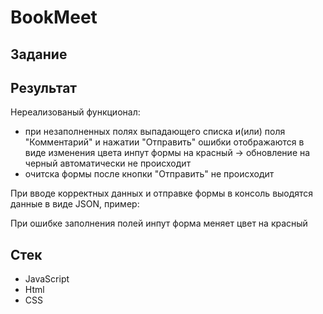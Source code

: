 # BookMeet

## Задание

## Результат

Нереализованый функционал:
- при незаполненных полях выпадающего списка и(или) поля "Комментарий" и нажатии "Отправить" ошибки отображаются в виде изменения цвета инпут формы на красный -> обновление на черный автоматически не происходит
- очитска формы после кнопки "Отправить" не происходит

При вводе корректных данных и отправке формы в консоль выодятся данные в виде JSON, пример:

При ошибке заполнения полей инпут форма меняет цвет на красный

## Стек

- JavaScript
- Html
- CSS
